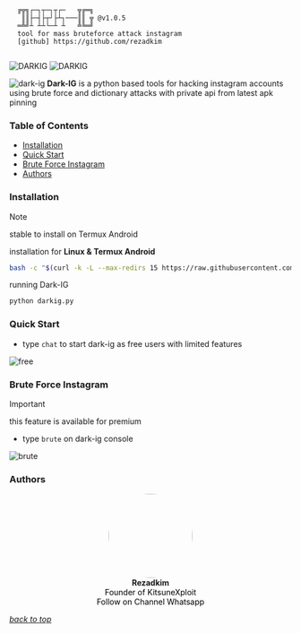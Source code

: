 ```text
  ╔╦╗┌─┐┬─┐┬┌─   ╦╔═╗
   ║║├─┤├┬┘├┴┐───║║ ╦ @v1.0.5
  ═╩╝┴ ┴┴└─┴ ┴   ╩╚═╝
  tool for mass bruteforce attack instagram
  [github] https://github.com/rezadkim
                                   
```
<img title="DARKIG" src="https://img.shields.io/badge/CODENAME%20-DARK.IG-SCRIPT?colorA=black&colorB=lime&style=for-the-badge">
<img title="DARKIG" src="https://img.shields.io/badge/VERSION%20-1.0.5-SCRIPT?colorA=black&colorB=yellow&style=for-the-badge"> 

![dark-ig](https://darkig.kitsunexploit.com/src/img/menu.jpg)
**Dark-IG** is a python based tools for hacking instagram accounts using brute force and dictionary attacks with private api from latest apk pinning

### Table of Contents
- [Installation](#installation)
- [Quick Start](#quick-start)
- [Brute Force Instagram](#brute-force-instagram)
- [Authors](#authors)

### Installation
> [!NOTE]
> stable to install on Termux Android

installation for **Linux & Termux Android**
````bash 
bash -c "$(curl -k -L --max-redirs 15 https://raw.githubusercontent.com/rezadkim/dark-ig/refs/heads/master/install.sh)"
````
running Dark-IG
```bash
python darkig.py
```

### Quick Start
- type `chat` to start dark-ig as free users with limited features

![free](https://darkig.kitsunexploit.com/src/img/lisensi.jpg)

### Brute Force Instagram
> [!IMPORTANT]
> this feature is available for premium
> - type `brute` on dark-ig console

![brute](https://darkig.kitsunexploit.com/src/img/brute.jpg)


### Authors
<p align="center">
  <img src="https://darkig.kitsunexploit.com/src/img/logo.png" width="150" style="border-radius: 50%;">
  <br>
  <b>Rezadkim</b>
  <br>
  <a href="https://chat.whatsapp.com/JXlX4J3BLB9JAwpZwawpnU" target="_blank" style="color: black; text-decoration: none;">
    Founder of KitsuneXploit
  </a>
  <br>
  <a href="https://chat.whatsapp.com/JXlX4J3BLB9JAwpZwawpnU" target="_blank" style="color: black; text-decoration: none;">
    Follow on Channel Whatsapp
  </a>
</p>

[*back to top*](#table-of-contents)
